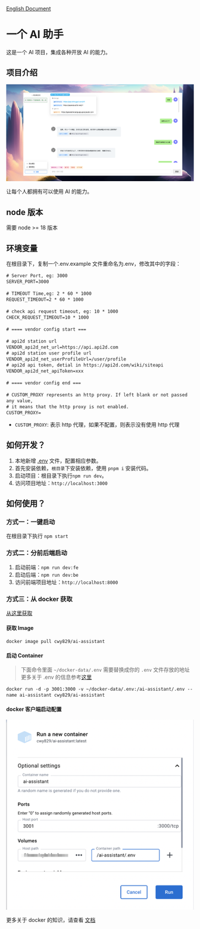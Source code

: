 [English Document](./README.md)

# 一个 AI 助手

这是一个 AI 项目，集成各种开放 AI 的能力。

## 项目介绍

![截图](Screenshots/jietu3.png)

让每个人都拥有可以使用 AI 的能力。

## node 版本

需要 node >= 18 版本

## 环境变量

在根目录下，复制一个.env.example 文件重命名为.env，修改其中的字段：

```
# Server Port, eg: 3000
SERVER_PORT=3000

# TIMEOUT Time,eg: 2 * 60 * 1000
REQUEST_TIMEOUT=2 * 60 * 1000

# check api request timeout, eg: 10 * 1000
CHECK_REQUEST_TIMEOUT=10 * 1000

# ==== vendor config start ===

# api2d station url
VENDOR_api2d_net_url=https://api.api2d.com
# api2d station user profile url
VENDOR_api2d_net_userProfileUrl=/user/profile
# api2d api token, detial in https://api2d.com/wiki/siteapi
VENDOR_api2d_net_apiToken=xxx

# ==== vendor config end ===

# CUSTOM_PROXY represents an http proxy. If left blank or not passed any value,
# it means that the http proxy is not enabled.
CUSTOM_PROXY=

```

- `CUSTOM_PROXY`: 表示 http 代理，如果不配置，则表示没有使用 http 代理

## 如何开发？

1. 本地新增 [.env](#环境变量) 文件，配置相应参数。
1. 首先安装依赖，`根目录`下安装依赖，使用 `pnpm i` 安装代码。
1. 启动项目：根目录下执行`npm run dev`。
1. 访问项目地址：`http://localhost:3000`

## 如何使用？

### 方式一：一键启动

在根目录下执行 `npm start`

### 方式二：分前后端启动

1. 启动前端：`npm run dev:fe`
2. 启动后端：`npm run dev:be`
3. 访问前端项目地址：`http://localhost:8000`

### 方式三：从 docker 获取

[从这里获取](https://hub.docker.com/r/cwy829/ai-assistant)

#### 获取 Image

```
docker image pull cwy829/ai-assistant
```

#### 启动 Container

> 下面命令里面 `~/docker-data/.env` 需要替换成你的 `.env` 文件存放的地址
> 更多关于 .env 的信息参考[这里](#环境变量)

```
docker run -d -p 3001:3000 -v ~/docker-data/.env:/ai-assistant/.env --name ai-assistant cwy829/ai-assistant
```

#### docker 客户端启动配置

![docker run](Screenshots/docker-run.png)

更多关于 docker 的知识，请查看 [文档](./DOCKERHELP_zh.md)
